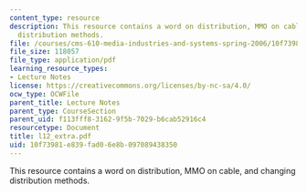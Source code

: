 ```yaml
---
content_type: resource
description: This resource contains a word on distribution, MMO on cable, and changing
  distribution methods.
file: /courses/cms-610-media-industries-and-systems-spring-2006/10f73981e839fad06e8b097089438350_l12_extra.pdf
file_size: 118057
file_type: application/pdf
learning_resource_types:
- Lecture Notes
license: https://creativecommons.org/licenses/by-nc-sa/4.0/
ocw_type: OCWFile
parent_title: Lecture Notes
parent_type: CourseSection
parent_uid: f113fff8-3162-9f5b-7029-b6cab52916c4
resourcetype: Document
title: l12_extra.pdf
uid: 10f73981-e839-fad0-6e8b-097089438350
---
```

This resource contains a word on distribution, MMO on cable, and changing distribution methods.